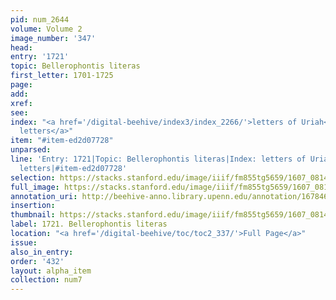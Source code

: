 ```yaml
---
pid: num_2644
volume: Volume 2
image_number: '347'
head:
entry: '1721'
topic: Bellerophontis literas
first_letter: 1701-1725
page:
add:
xref:
see:
index: "<a href='/digital-beehive/index3/index_2266/'>letters of Uriah</a>|<a href='/digital-beehive/index5/index_4425/'>Uriah's
  letters</a>"
item: "#item-ed2d07728"
unparsed:
line: 'Entry: 1721|Topic: Bellerophontis literas|Index: letters of Uriah|Index: Uriah''s
  letters|#item-ed2d07728'
selection: https://stacks.stanford.edu/image/iiif/fm855tg5659/1607_0814/307,285,2929,253/full/0/default.jpg
full_image: https://stacks.stanford.edu/image/iiif/fm855tg5659/1607_0814/full/full/0/default.jpg
annotation_uri: http://beehive-anno.library.upenn.edu/annotation/1678460119756
insertion:
thumbnail: https://stacks.stanford.edu/image/iiif/fm855tg5659/1607_0814/307,285,600,180/250,/0/default.jpg
label: 1721. Bellerophontis literas
location: "<a href='/digital-beehive/toc/toc2_337/'>Full Page</a>"
issue:
also_in_entry:
order: '432'
layout: alpha_item
collection: num7
---
```

